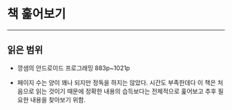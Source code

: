 # 책 훑어보기

***

## 읽은 범위
 * 깡샘의 안드로이드 프로그래밍 883p~1021p

 * 페이지 수는 양이 꽤나 되지만 정독을 하지는 않았다.
 시간도 부족한데다 이 책은 처음으로 읽는 것이기 때문에 정확한 내용의 습득보다는 전체적으로 훑어보고 추후 필요한 내용을 찾아보기 위함.
